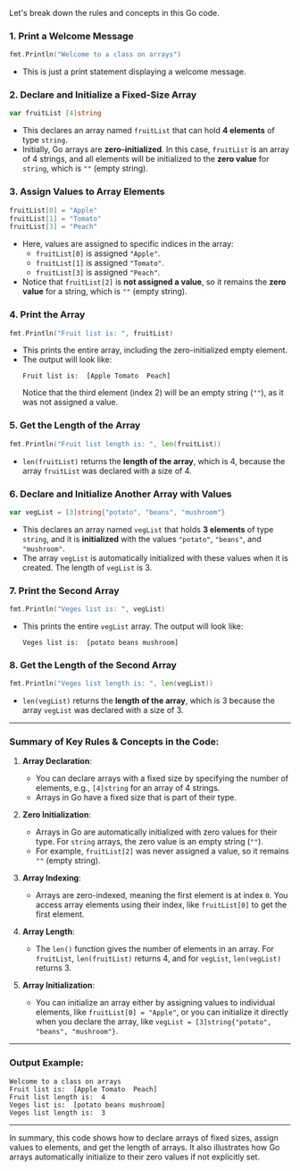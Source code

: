 Let's break down the rules and concepts in this Go code.

### **1. Print a Welcome Message**
```go
fmt.Println("Welcome to a class on arrays")
```
- This is just a print statement displaying a welcome message.

### **2. Declare and Initialize a Fixed-Size Array**
```go
var fruitList [4]string
```
- This declares an array named `fruitList` that can hold **4 elements** of type `string`.
- Initially, Go arrays are **zero-initialized**. In this case, `fruitList` is an array of 4 strings, and all elements will be initialized to the **zero value** for `string`, which is `""` (empty string).

### **3. Assign Values to Array Elements**
```go
fruitList[0] = "Apple"
fruitList[1] = "Tomato"
fruitList[3] = "Peach"
```
- Here, values are assigned to specific indices in the array:
  - `fruitList[0]` is assigned `"Apple"`.
  - `fruitList[1]` is assigned `"Tomato"`.
  - `fruitList[3]` is assigned `"Peach"`.
- Notice that `fruitList[2]` is **not assigned a value**, so it remains the **zero value** for a string, which is `""` (empty string).

### **4. Print the Array**
```go
fmt.Println("Fruit list is: ", fruitList)
```
- This prints the entire array, including the zero-initialized empty element. 
- The output will look like:
  ```
  Fruit list is:  [Apple Tomato  Peach]
  ```
  Notice that the third element (index 2) will be an empty string (`""`), as it was not assigned a value.

### **5. Get the Length of the Array**
```go
fmt.Println("Fruit list length is: ", len(fruitList))
```
- `len(fruitList)` returns the **length of the array**, which is 4, because the array `fruitList` was declared with a size of 4.

### **6. Declare and Initialize Another Array with Values**
```go
var vegList = [3]string{"potato", "beans", "mushroom"}
```
- This declares an array named `vegList` that holds **3 elements** of type `string`, and it is **initialized** with the values `"potato"`, `"beans"`, and `"mushroom"`.
- The array `vegList` is automatically initialized with these values when it is created. The length of `vegList` is 3.

### **7. Print the Second Array**
```go
fmt.Println("Veges list is: ", vegList)
```
- This prints the entire `vegList` array. The output will look like:
  ```
  Veges list is:  [potato beans mushroom]
  ```

### **8. Get the Length of the Second Array**
```go
fmt.Println("Veges list length is: ", len(vegList))
```
- `len(vegList)` returns the **length of the array**, which is 3 because the array `vegList` was declared with a size of 3.

---

### **Summary of Key Rules & Concepts in the Code:**

1. **Array Declaration**:
   - You can declare arrays with a fixed size by specifying the number of elements, e.g., `[4]string` for an array of 4 strings.
   - Arrays in Go have a fixed size that is part of their type.

2. **Zero Initialization**:
   - Arrays in Go are automatically initialized with zero values for their type. For `string` arrays, the zero value is an empty string (`""`).
   - For example, `fruitList[2]` was never assigned a value, so it remains `""` (empty string).

3. **Array Indexing**:
   - Arrays are zero-indexed, meaning the first element is at index `0`. You access array elements using their index, like `fruitList[0]` to get the first element.

4. **Array Length**:
   - The `len()` function gives the number of elements in an array. For `fruitList`, `len(fruitList)` returns 4, and for `vegList`, `len(vegList)` returns 3.

5. **Array Initialization**:
   - You can initialize an array either by assigning values to individual elements, like `fruitList[0] = "Apple"`, or you can initialize it directly when you declare the array, like `vegList = [3]string{"potato", "beans", "mushroom"}`.

---

### **Output Example:**
```
Welcome to a class on arrays
Fruit list is:  [Apple Tomato  Peach]
Fruit list length is:  4
Veges list is:  [potato beans mushroom]
Veges list length is:  3
```

---

In summary, this code shows how to declare arrays of fixed sizes, assign values to elements, and get the length of arrays. It also illustrates how Go arrays automatically initialize to their zero values if not explicitly set.